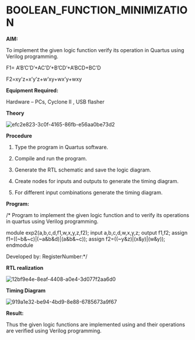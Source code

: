 # BOOLEAN_FUNCTION_MINIMIZATION

**AIM:**

To implement the given logic function verify its operation in Quartus using Verilog programming.

F1= A’B’C’D’+AC’D’+B’CD’+A’BCD+BC’D 

F2=xy’z+x’y’z+w’xy+wx’y+wxy

**Equipment Required:**

Hardware – PCs, Cyclone II , USB flasher

**Theory**

![efc2e823-3c0f-4165-86fb-e56aa0be73d2](https://github.com/user-attachments/assets/1860d70c-cc64-41a3-ade9-4f9ed53a9c99)

**Procedure**

1.	Type the program in Quartus software.

2.	Compile and run the program.

3.	Generate the RTL schematic and save the logic diagram.

4.	Create nodes for inputs and outputs to generate the timing diagram.

5.	For different input combinations generate the timing diagram.


**Program:**

/* Program to implement the given logic function and to verify its operations in quartus using Verilog programming. 

module exp2(a,b,c,d,f1,w,x,y,z,f2);
input a,b,c,d,w,x,y,z;
output f1,f2;
assign f1=((~b&~c)|(~a&b&d)|(a&b&~c));
assign f2=((~y&z)|(x&y)|(w&y));
endmodule

Developed by: RegisterNumber:*/


**RTL realization**

![12bf9e4e-8eaf-4408-a0e4-3d077f2aa6d0](https://github.com/user-attachments/assets/82ef1882-de17-4b7e-ba4a-031b189cef27)


**Timing Diagram**

![919a1e32-be94-4bd9-8e88-6785673a9f67](https://github.com/user-attachments/assets/fcfe54bc-c738-44b4-b435-5312fef35195)

**Result:**

Thus the given logic functions are implemented using and their operations are verified using Verilog programming.

